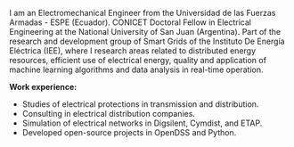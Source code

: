 I am an Electromechanical Engineer from the Universidad de las Fuerzas Armadas - ESPE (Ecuador). CONICET Doctoral Fellow in Electrical Engineering at the National University of San Juan (Argentina). Part of the research and development group of Smart Grids of the Instituto De Energía Eléctrica (IEE), where I research areas related to distributed energy resources, efficient use of electrical energy, quality and application of machine learning algorithms and data analysis in real-time operation.

**Work experience:**
- Studies of electrical protections in transmission and distribution.
- Consulting in electrical distribution companies.
- Simulation of electrical networks in Digsilent, Cymdist, and ETAP.
- Developed open-source projects in OpenDSS and Python.

